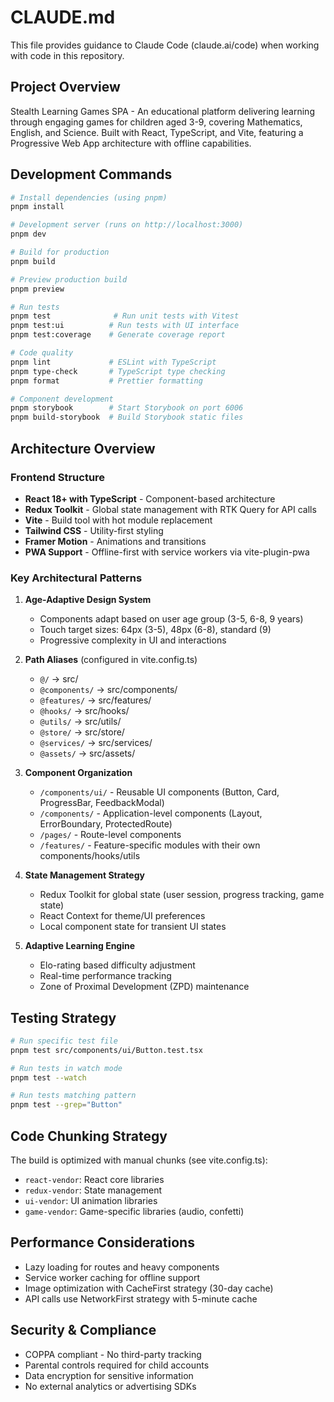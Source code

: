 # CLAUDE.md

This file provides guidance to Claude Code (claude.ai/code) when working with code in this repository.

## Project Overview

Stealth Learning Games SPA - An educational platform delivering learning through engaging games for children aged 3-9, covering Mathematics, English, and Science. Built with React, TypeScript, and Vite, featuring a Progressive Web App architecture with offline capabilities.

## Development Commands

```bash
# Install dependencies (using pnpm)
pnpm install

# Development server (runs on http://localhost:3000)
pnpm dev

# Build for production
pnpm build

# Preview production build
pnpm preview

# Run tests
pnpm test              # Run unit tests with Vitest
pnpm test:ui          # Run tests with UI interface
pnpm test:coverage    # Generate coverage report

# Code quality
pnpm lint             # ESLint with TypeScript
pnpm type-check       # TypeScript type checking
pnpm format           # Prettier formatting

# Component development
pnpm storybook        # Start Storybook on port 6006
pnpm build-storybook  # Build Storybook static files
```

## Architecture Overview

### Frontend Structure
- **React 18+ with TypeScript** - Component-based architecture
- **Redux Toolkit** - Global state management with RTK Query for API calls
- **Vite** - Build tool with hot module replacement
- **Tailwind CSS** - Utility-first styling
- **Framer Motion** - Animations and transitions
- **PWA Support** - Offline-first with service workers via vite-plugin-pwa

### Key Architectural Patterns

1. **Age-Adaptive Design System**
   - Components adapt based on user age group (3-5, 6-8, 9 years)
   - Touch target sizes: 64px (3-5), 48px (6-8), standard (9)
   - Progressive complexity in UI and interactions

2. **Path Aliases** (configured in vite.config.ts)
   - `@/` → src/
   - `@components/` → src/components/
   - `@features/` → src/features/
   - `@hooks/` → src/hooks/
   - `@utils/` → src/utils/
   - `@store/` → src/store/
   - `@services/` → src/services/
   - `@assets/` → src/assets/

3. **Component Organization**
   - `/components/ui/` - Reusable UI components (Button, Card, ProgressBar, FeedbackModal)
   - `/components/` - Application-level components (Layout, ErrorBoundary, ProtectedRoute)
   - `/pages/` - Route-level components
   - `/features/` - Feature-specific modules with their own components/hooks/utils

4. **State Management Strategy**
   - Redux Toolkit for global state (user session, progress tracking, game state)
   - React Context for theme/UI preferences
   - Local component state for transient UI states

5. **Adaptive Learning Engine**
   - Elo-rating based difficulty adjustment
   - Real-time performance tracking
   - Zone of Proximal Development (ZPD) maintenance

## Testing Strategy

```bash
# Run specific test file
pnpm test src/components/ui/Button.test.tsx

# Run tests in watch mode
pnpm test --watch

# Run tests matching pattern
pnpm test --grep="Button"
```

## Code Chunking Strategy

The build is optimized with manual chunks (see vite.config.ts):
- `react-vendor`: React core libraries
- `redux-vendor`: State management
- `ui-vendor`: UI animation libraries
- `game-vendor`: Game-specific libraries (audio, confetti)

## Performance Considerations

- Lazy loading for routes and heavy components
- Service worker caching for offline support
- Image optimization with CacheFirst strategy (30-day cache)
- API calls use NetworkFirst strategy with 5-minute cache

## Security & Compliance

- COPPA compliant - No third-party tracking
- Parental controls required for child accounts
- Data encryption for sensitive information
- No external analytics or advertising SDKs